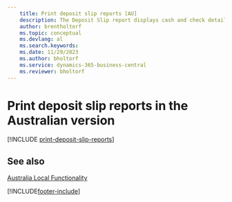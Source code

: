```yaml
---
    title: Print deposit slip reports [AU]
    description: The Deposit Slip report displays cash and check details in a format required by the bank in the Australian version.
    author: brentholtorf
    ms.topic: conceptual
    ms.devlang: al
    ms.search.keywords:
    ms.date: 11/29/2023
    ms.author: bholtorf
    ms.service: dynamics-365-business-central
    ms.reviewer: bholtorf
---
```

# Print deposit slip reports in the Australian version

[!INCLUDE [print-deposit-slip-reports](../includes/AUNZ/print-deposit-slip-reports.md)]

## See also

[Australia Local Functionality](australia-local-functionality.md)


[!INCLUDE[footer-include](../../includes/footer-banner.md)]